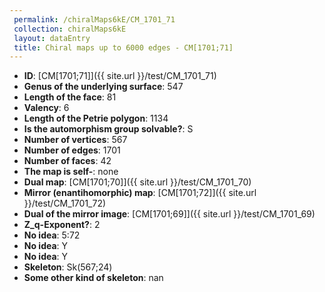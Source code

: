 ```yaml
--- 
 permalink: /chiralMaps6kE/CM_1701_71 
 collection: chiralMaps6kE
 layout: dataEntry
 title: Chiral maps up to 6000 edges - CM[1701;71]
---
```


- **ID**: [CM[1701;71]]({{ site.url }}/test/CM_1701_71)
- **Genus of the underlying surface**: 547
- **Length of the face**: 81
- **Valency**: 6
- **Length of the Petrie polygon**: 1134
- **Is the automorphism group solvable?**: S
- **Number of vertices**: 567
- **Number of edges**: 1701
- **Number of faces**: 42
- **The map is self-**: none
- **Dual map**: [CM[1701;70]]({{ site.url }}/test/CM_1701_70)
- **Mirror (enantihomorphic) map**: [CM[1701;72]]({{ site.url }}/test/CM_1701_72)
- **Dual of the mirror image**: [CM[1701;69]]({{ site.url }}/test/CM_1701_69)
- **Z_q-Exponent?**: 2
- **No idea**:  5:72
- **No idea**: Y
- **No idea**: Y
- **Skeleton**: Sk(567;24)
- **Some other kind of skeleton**: nan
